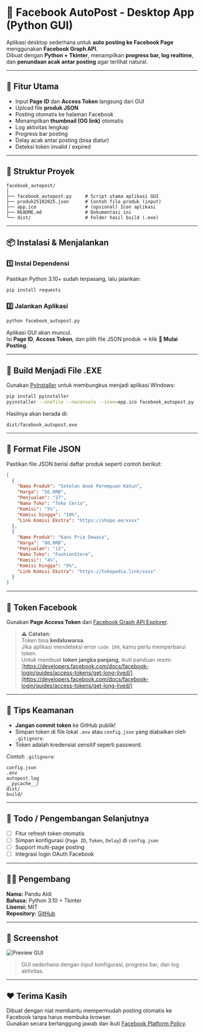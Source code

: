 # 🧠 Facebook AutoPost - Desktop App (Python GUI)

Aplikasi desktop sederhana untuk **auto posting ke Facebook Page** menggunakan **Facebook Graph API**.  
Dibuat dengan **Python + Tkinter**, menampilkan **progress bar, log realtime**, dan **penundaan acak antar posting** agar terlihat natural.

---

## 🚀 Fitur Utama

- Input **Page ID** dan **Access Token** langsung dari GUI  
- Upload file **produk JSON**  
- Posting otomatis ke halaman Facebook  
- Menampilkan **thumbnail (OG link)** otomatis  
- Log aktivitas lengkap  
- Progress bar posting  
- Delay acak antar posting (bisa diatur)  
- Deteksi token invalid / expired  

---

## 🧩 Struktur Proyek

```
facebook_autopost/
│
├── facebook_autopost.py     # Script utama aplikasi GUI
├── produk25102025.json      # Contoh file produk (input)
├── app.ico                  # (opsional) Icon aplikasi
├── README.md                # Dokumentasi ini
└── dist/                    # Folder hasil build (.exe)
```

---

## 📦 Instalasi & Menjalankan

### 1️⃣ Instal Dependensi

Pastikan Python 3.10+ sudah terpasang, lalu jalankan:

```bash
pip install requests
```

### 2️⃣ Jalankan Aplikasi

```bash
python facebook_autopost.py
```

Aplikasi GUI akan muncul.  
Isi **Page ID**, **Access Token**, dan pilih file JSON produk → klik **🚀 Mulai Posting**.

---

## 🧰 Build Menjadi File .EXE

Gunakan [PyInstaller](https://pyinstaller.org/en/stable/) untuk membungkus menjadi aplikasi Windows:

```bash
pip install pyinstaller
pyinstaller --onefile --noconsole --icon=app.ico facebook_autopost.py
```

Hasilnya akan berada di:
```
dist/facebook_autopost.exe
```

---

## 📁 Format File JSON

Pastikan file JSON berisi daftar produk seperti contoh berikut:

```json
[
  {
    "Nama Produk": "Setelan Anak Perempuan Katun",
    "Harga": "56,0RB",
    "Penjualan": "27",
    "Nama Toko": "Toko Ceria",
    "Komisi": "5%",
    "Komisi hingga": "10%",
    "Link Komisi Ekstra": "https://shope.ee/xxxx"
  },
  {
    "Nama Produk": "Kaos Pria Dewasa",
    "Harga": "80,0RB",
    "Penjualan": "13",
    "Nama Toko": "FashionStore",
    "Komisi": "4%",
    "Komisi hingga": "9%",
    "Link Komisi Ekstra": "https://tokopedia.link/xxxx"
  }
]
```

---

## 🔐 Token Facebook

Gunakan **Page Access Token** dari [Facebook Graph API Explorer](https://developers.facebook.com/tools/explorer/).

> ⚠️ **Catatan:**  
> Token bisa **kedaluwarsa**.  
> Jika aplikasi mendeteksi error `code 190`, kamu perlu memperbarui token.  
> Untuk membuat **token jangka panjang**, ikuti panduan resmi:  
> [https://developers.facebook.com/docs/facebook-login/guides/access-tokens/get-long-lived/](https://developers.facebook.com/docs/facebook-login/guides/access-tokens/get-long-lived/)

---

## 🧠 Tips Keamanan

- **Jangan commit token** ke GitHub publik!  
- Simpan token di file lokal `.env` atau `config.json` yang diabaikan oleh `.gitignore`.
- Token adalah kredensial sensitif seperti password.

Contoh `.gitignore`:
```
config.json
.env
autopost.log
__pycache__/
dist/
build/
```

---

## 🧩 Todo / Pengembangan Selanjutnya

- [ ] Fitur refresh token otomatis
- [ ] Simpan konfigurasi (`Page ID`, `Token`, `Delay`) di `config.json`
- [ ] Support multi-page posting
- [ ] Integrasi login OAuth Facebook

---

## 👨‍💻 Pengembang

**Nama:** Pandu Aldi  
**Bahasa:** Python 3.10 + Tkinter  
**Lisensi:** MIT  
**Repository:** [GitHub](https://github.com/yourusername/facebook-autopost-desktop)

---

## 📸 Screenshot

![Preview GUI](docs/screenshot.png)

> GUI sederhana dengan input konfigurasi, progress bar, dan log aktivitas.

---

## ❤️ Terima Kasih

Dibuat dengan niat membantu mempermudah posting otomatis ke Facebook tanpa harus membuka browser.  
Gunakan secara bertanggung jawab dan ikuti [Facebook Platform Policy](https://developers.facebook.com/policy/).
